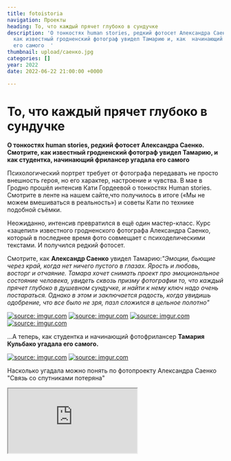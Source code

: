 ```yaml
---
title: fotoistoria
navigation: Проекты
heading: То, что каждый прячет глубоко в сундучке
description: 'О тонкостях human stories, редкий фотосет Александра Саенко. Смотрите,
  как известный гродненский фотограф увидел Тамарию и, как  начинающий фрилансер угадала
  его самого  '
thumbnail: upload/саенко.jpg
categories: []
year: 2022
date: 2022-06-22 21:00:00 +0000

---
```

# **То, что каждый прячет глубоко в сундучке**

**О тонкостях human stories, редкий фотосет Александра Саенко. Смотрите, как известный гродненский фотограф увидел Тамарию, и как  студентка, начинающий фрилансер угадала его самого**

Психологический портрет требует от фотографа передавать не просто внешность героя, но его характер, настроение и чувства. В мае в Гродно прошёл интенсив Кати Гордеевой о тонкостях Human stories. Смотрите в ленте на нашем сайте,что получилось в итоге («Мы не можем вмешиваться в реальность») и советы Кати по технике подобной съёмки. 

Неожиданно, интенсив превратился в ещё один мастер-класс.  Курс «зацепил» известного гродненского фотографа  Александра Саенко, который в последнее время фото совмещает с психоделическими текстами. И получился редкий фотосет.

Смотрите, как **Александр Саенко** увидел Тамарию:_"Эмоции, бьющие через край, когда нет ничего пустого в глазах. Ярость и любовь, восторг и отчаяние. Тамара хочет снимать проект про эмоциональное состояние человека, увидеть сквозь призму фотографии то, что каждый прячет глубоко в душевном сундучке, и найти к нему ключ надо очень постараться. Однако в этом и заключается радость, когда увидишь одобрение, что все было не зря, пазл сложился в цельное полотно"_

<div class="gallery2">
<!-- Смените gallery2 на gallery3 или gallery4, цифра определяет количество картинок в одном ряду -->
<a href="https://imgur.com/U0Qdb6h"><img src="https://i.imgur.com/U0Qdb6h.jpg" title="source: imgur.com" /></a>
<a href="https://imgur.com/yBwr6hg"><img src="https://i.imgur.com/yBwr6hg.jpg" title="source: imgur.com" /></a>
<a href="https://imgur.com/fWh4rrp"><img src="https://i.imgur.com/fWh4rrp.jpg" title="source: imgur.com" /></a>
<a href="https://imgur.com/3LBh6L0"><img src="https://i.imgur.com/3LBh6L0.jpg" title="source: imgur.com" /></a>
</div>

...А теперь, как студентка и  начинающий фотофрилансер **Тамария Кульбако угадала его самого.**

<div class="gallery2">
<!-- Смените gallery2 на gallery3 или gallery4, цифра определяет количество картинок в одном ряду -->
<a href="https://imgur.com/LT9mf9z"><img src="https://i.imgur.com/LT9mf9z.jpg" title="source: imgur.com" /></a>
<a href="https://imgur.com/XnWO6nL"><img src="https://i.imgur.com/XnWO6nL.jpg" title="source: imgur.com" /></a>
</div>

Насколько угадала можно понять по фотопроекту Александра Саенко "Связь со спутниками потеряна"

<div><iframe class="youtube" src="https://www.youtube.com/embed/dgLeqipH0i4"></div>

ШСЖ-23, Гродно 2021-2022.
